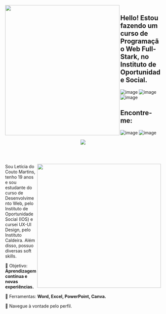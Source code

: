 <img align="left" width="370px" height="420px" src="https://github.com/leticiaacouto/leticiaacouto/assets/147053310/4e6d8c36-7ce3-4853-8085-bb956c059a20">

## Hello! Estou fazendo um curso de Programação Web Full-Stark, no Instituto de Oportunidade Social.

![image](https://github.com/leticiaacouto/leticiaacouto/assets/147053310/e6165707-f8ce-4768-80c7-4883121bf3a7)
![image](https://github.com/leticiaacouto/leticiaacouto/assets/147053310/625d1710-8778-47f4-a9e0-57aec2dadd4e)
![image](https://github.com/leticiaacouto/leticiaacouto/assets/147053310/2e1d69b8-ee54-4da7-a32d-a3f7546ef88f)

## Encontre-me: 
![image](https://github.com/leticiaacouto/leticiaacouto/assets/147053310/786b9ee7-96dc-4602-b4e1-1659be13a0fa)
![image](https://github.com/leticiaacouto/leticiaacouto/assets/147053310/f4525402-f270-46a8-8a10-5ac12cee1d33)


</img>

<div align="center">

 <a href="https://github.com/leticiaacouto/github-readme-stats"><img align="center" src="https://github-readme-stats.vercel.app/api/top-langs/?username=leticiaacouto&layout=compact&theme=dark&hide_border=true" /></a> 





</img>

</div>

<br> <br>

<img src="https://raw.githubusercontent.com/MicaelliMedeiros/micaellimedeiros/master/image/computer-illustration.png" min-width="400px" max-width="400px" width="400px" align="right">

<p align="left"> 
  Sou Letícia do Couto Martins, tenho 19 anos e sou estudante do curso de Desenvolvimento Web, pelo Instituto de Oportunidade Social (IOS) e cursei UX-UI Design, pelo Instituto Caldeira. 
  Além disso, possuo diversas soft skills.

<p align="left">
 
  🦄 Objetivo: **Aprendizagem contínua e novas experiências.**
</p>

<p align="left">
</p>

  💼 Ferramentas:  **Word, Excel, PowerPoint, Canva.**


<p align="left">
  💌 Navegue à vontade pelo perfil.
</p>





  

